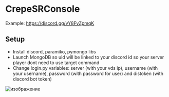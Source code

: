 # CrepeSRConsole
Example: https://discord.gg/vY8FvZpmqK

## Setup
* Install discord, paramiko, pymongo libs
* Launch MongoDB so uid will be linked to your discord id so your server player dont need to use target command
* Change login.py variables: server (with your vds ip), username (with your username), password (with password for user) and distoken (with discord bot token)

![изображение](https://user-images.githubusercontent.com/72296110/182815644-aeba87cc-c651-42fe-bd47-40b3c2bf64f9.png)
